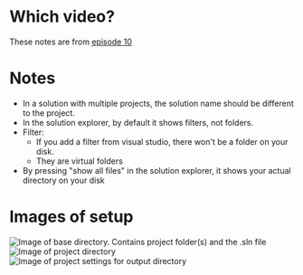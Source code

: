 # Which video?

These notes are from [episode 10](https://www.youtube.com/watch?v=3tIqpEmWMLI&list=PLlrATfBNZ98dudnM48yfGUldqGD0S4FFb&index=10)

# Notes
- In a solution with multiple projects, the solution name should be different to the project.
- In the solution explorer, by default it shows filters, not folders.
- Filter:
  - If you add a filter from visual studio, there won't be a folder on your disk.
  - They are virtual folders
- By pressing "show all files" in the solution explorer, it shows your actual directory on your disk


# Images of setup
![Image of base directory. Contains project folder(s) and the .sln file](https://i.imgur.com/1PvjOyx.png)
![Image of project directory](https://i.imgur.com/5XPDOJG.png)
![Image of project settings for output directory](https://i.imgur.com/SxO0UPZ.png)
